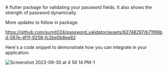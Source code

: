 A flutter package for validating your password fields. It also shows the strength of password dynamically.

More updates to follow in package.

https://github.com/sumit024/password_validator/assets/62748297/b71f89bd-587e-4f1f-9258-fc2be0b8ee82

Here's a code snippet to demonstrate how you can integrate in your application:

![Screenshot 2023-09-30 at 4 56 14 PM-1](https://github.com/sumit024/password_validator/assets/62748297/02468995-1e0d-4b6a-810f-2b5d01819604)



